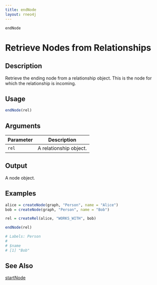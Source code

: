 ```yaml
---
title: endNode
layout: rneo4j
---
```


`endNode`

# Retrieve Nodes from Relationships

## Description

Retrieve the ending node from a relationship object. This is the node for which the relationship is incoming.

## Usage

```r
endNode(rel)
```

## Arguments

| Parameter | Description     |
| --------- | --------------- |
| `rel`     | A relationship object. |

## Output

A node object.

## Examples

```r
alice = createNode(graph, "Person", name = "Alice")
bob = createNode(graph, "Person", name = "Bob")

rel = createRel(alice, "WORKS_WITH", bob)

endNode(rel)

# Labels: Person
#
# $name
# [1] "Bob"
```

## See Also

[startNode](start-node.html)